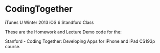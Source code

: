 CodingTogether
==============

iTunes U Winter 2013 iOS 6 Standford Class

These are the Homework and Lecture Demo code for the:

Stanford - Coding Together: Developing Apps for iPhone and iPad CS193p course. 
